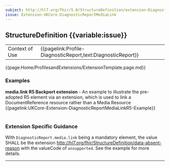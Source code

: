 ```yaml
---
subject: http://hl7.org/fhir/5.0/StructureDefinition/extension-DiagnosticReport.media.link
issue: Extension-UKCore-DiagnosticReportMediaLink
---
```


<div class="NewAddedItem">
<h2> StructureDefinition {{variable:issue}} </h2>


<table id="addToTranspose">
<tr><td>Context of Use</td>
<td>{{pagelink:Profile-DiagnosticReport,text:DiagnosticReport}}</td>
</tr>

</table>


{{page:Home/ProfilesandExtensions/ExtensionTemplate.page.md}}

<div id="Examples" class="tabcontent">
  <h3>Examples</h3>
  <b>media.link R5 Backport extension</b> - An example to illustrate the pre-adopted R5 element via an extension, which is used to link a DocumentReference resource rather than a Media Resource<br>
  {{pagelink:UKCore-Extension-DiagnosticReportMediaLinkR5-Example}}
  <br><br>
</div>
<h3 id="guidance-diagnosticreportcomposition">Extension Specific Guidance</h3>
With <code>DiagnosticReport.media.link</code> being a mandatory element, the value SHALL be the extension <a href="http://hl7.org/fhir/StructureDefinition/data-absent-reason">http://hl7.org/fhir/StructureDefinition/data-absent-reason</a> with the valueCode of <code>unsupported</code>. See the example for more details.
</div>

---